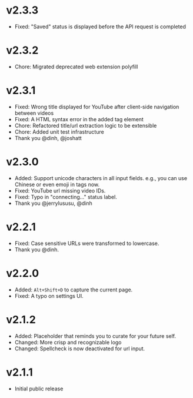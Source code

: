 # v2.3.3

- Fixed: "Saved" status is displayed before the API request is completed

# v2.3.2

- Chore: Migrated deprecated web extension polyfill

# v2.3.1

- Fixed: Wrong title displayed for YouTube after client-side navigation between videos
- Fixed: A HTML syntax error in the added tag element
- Chore: Refactored title/url extraction logic to be extensible
- Chore: Added unit test infrastructure
- Thank you @dinh, @joshatt

# v2.3.0

- Added: Support unicode characters in all input fields. e.g., you can use Chinese or even emoji in tags now.
- Fixed: YouTube url missing video IDs.
- Fixed: Typo in "connecting..." status label.
- Thank you @jerrylususu, @dinh

# v2.2.1

- Fixed: Case sensitive URLs were transformed to lowercase.
- Thank you @dinh.

# v2.2.0

- Added: `Alt+Shift+D` to capture the current page.
- Fixed: A typo on settings UI.

# v2.1.2

- Added: Placeholder that reminds you to curate for your future self.
- Changed: More crisp and recognizable logo
- Changed: Spellcheck is now deactivated for url input.

# v2.1.1

- Initial public release
